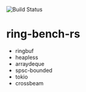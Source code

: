![Build Status](https://github.com/aletheia-protocol/ring-bench-rs/actions/workflows/rust.yml/badge.svg)

# ring-bench-rs


- ringbuf
- heapless
- arraydeque
- spsc-bounded
- tokio
- crossbeam
